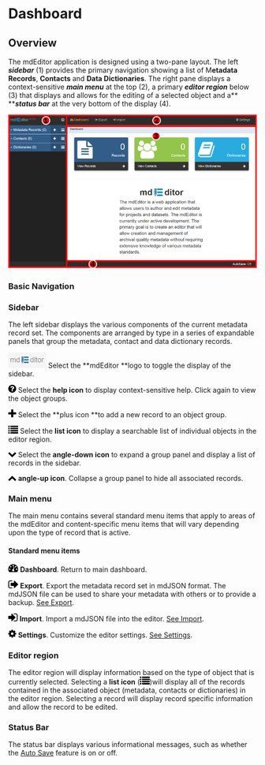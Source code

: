 # Dashboard

## Overview

The mdEditor application is designed using a two-pane layout. The left _**sidebar**_ \(1\) provides the primary navigation showing a list of M**etadata Records**, **Contacts** and **Data Dictionaries**. The right pane displays a context-sensitive _**main menu**_ at the top \(2\), a primary _**editor region**_ below \(3\) that displays and allows for the editing of a selected object and a** **_**status bar**_ at the very bottom of the display \(4\).  
  
![](/assets/mdEditor_areas.png)

### Basic Navigation

### Sidebar

The left sidebar displays the various components of the current metadata record set. The components are arranged by type in a series of expandable panels that group the metadata, contact and data dictionary records.

![](/assets/mdEditor_logo_32.png)   Select the **mdEditor **logo to toggle the display of the sidebar.

![](/assets/symbol_question-circle_16.png) Select the **help icon** to display context-sensitive help. Click again to view the object groups.

![](/assets/symbol_plus_16.png) Select the **plus icon **to add a new record to an object group.

![](/assets/symbol_list_16.png) Select the **list icon** to display a searchable list of individual objects in the editor region.

![](/assets/symbol_angle-down_16.png) Select the **angle-down icon** to expand a group panel and display a list of records in the sidebar.

![](/assets/symbol_angle-up_16.png) **angle-up icon**. Collapse a group panel to hide all associated records.

### Main menu

The main menu contains several standard menu items that apply to areas of the mdEditor and content-specific menu items that will vary depending upon the type of record that is active.

#### Standard menu items

![](/assets/symbol_dashboard_16.png) **Dashboard**. Return to main dashboard.

![](/assets/symbol_sign-out_16.png) **Export**. Export the metadata record set in mdJSON format. The mdJSON file can be used to share your metadata with others or to provide a backup. [See Export](/export.md).

![](/assets/symbol_sign-in_16.png) **Import**. Import a mdJSON file into the editor. [See Import](/import.md).

![](/assets/symbol_cog_16.png) **Settings**. Customize the editor settings. [See Settings](/settings.md).

### Editor region

The editor region will display information based on the type of object that is currently selected. Selecting a **list icon** \(![](/assets/symbol_list_16.png)\)will display all of the records contained in the associated object \(metadata, contacts or dictionaries\) in the editor region. Selecting a record will display record specific information and allow the record to be edited.

### Status Bar

The status bar displays various informational messages, such as whether the [Auto Save](/settings.md) feature is on or off.

